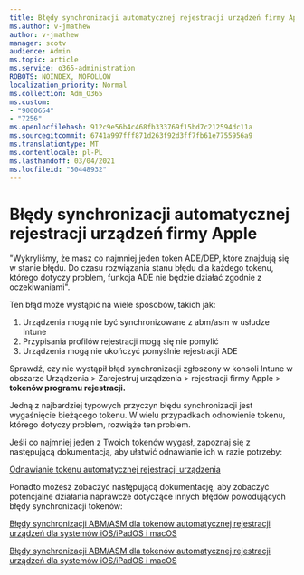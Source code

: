 ```yaml
---
title: Błędy synchronizacji automatycznej rejestracji urządzeń firmy Apple
ms.author: v-jmathew
author: v-jmathew
manager: scotv
audience: Admin
ms.topic: article
ms.service: o365-administration
ROBOTS: NOINDEX, NOFOLLOW
localization_priority: Normal
ms.collection: Adm_O365
ms.custom:
- "9000654"
- "7256"
ms.openlocfilehash: 912c9e56b4c468fb333769f15bd7c212594dc11a
ms.sourcegitcommit: 6741a997fff871d263f92d3ff7fb61e7755956a9
ms.translationtype: MT
ms.contentlocale: pl-PL
ms.lasthandoff: 03/04/2021
ms.locfileid: "50448932"
---
```

# <a name="apple-automatic-device-enrollment-sync-errors"></a>Błędy synchronizacji automatycznej rejestracji urządzeń firmy Apple

"Wykryliśmy, że masz co najmniej jeden token ADE/DEP, które znajdują się w stanie błędu. Do czasu rozwiązania stanu błędu dla każdego tokenu, którego dotyczy problem, funkcja ADE nie będzie działać zgodnie z oczekiwaniami".

Ten błąd może wystąpić na wiele sposobów, takich jak:

1. Urządzenia mogą nie być synchronizowane z abm/asm w usłudze Intune
2. Przypisania profilów rejestracji mogą się nie pomylić
3. Urządzenia mogą nie ukończyć pomyślnie rejestracji ADE

Sprawdź, czy nie wystąpił błąd synchronizacji zgłoszony w konsoli Intune w obszarze Urządzenia > Zarejestruj urządzenia > rejestracji firmy Apple > **tokenów programu rejestracji.**

Jedną z najbardziej typowych przyczyn błędu synchronizacji jest wygaśnięcie bieżącego tokenu. W wielu przypadkach odnowienie tokenu, którego dotyczy problem, rozwiąże ten problem.

Jeśli co najmniej jeden z Twoich tokenów wygasł, zapoznaj się z następującą dokumentacją, aby ułatwić odnawianie ich w razie potrzeby:

[Odnawianie tokenu automatycznej rejestracji urządzenia](https://docs.microsoft.com/mem/intune/enrollment/device-enrollment-program-enroll-ios#renew-an-automated-device-enrollment-token)

Ponadto możesz zobaczyć następującą dokumentację, aby zobaczyć potencjalne działania naprawcze dotyczące innych błędów powodujących błędy synchronizacji tokenów:

[Błędy synchronizacji ABM/ASM dla tokenów automatycznej rejestracji urządzeń dla systemów iOS/iPadOS i macOS](https://docs.microsoft.com/mem/intune/enrollment/troubleshoot-ios-enrollment-errors#sync-token-errors-between-intune-and-ade-dep)







[Błędy synchronizacji ABM/ASM dla tokenów automatycznej rejestracji urządzeń dla systemów iOS/iPadOS i macOS](https://docs.microsoft.com/mem/intune/enrollment/troubleshoot-ios-enrollment-errors#resolutions-when-syncing-tokens-between-intune-and-abmasm-for-automated-device-enrollment)
